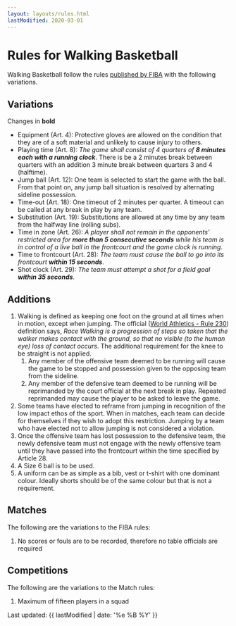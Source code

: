 ```yaml
---
layout: layouts/rules.html
lastModified: 2020-03-01
---
```


# Rules for Walking Basketball

Walking Basketball follow the rules [published by FIBA](https://www.fiba.basketball/basketball-rules) with the following variations.

## Variations

Changes in **bold**

- Equipment (Art. 4): Protective gloves are allowed on the condition that they are of a soft material and unlikely to cause injury to others.
- Playing time (Art. 8): _The game shall consist of 4 quarters of **8 minutes each with a running clock**_. There is be a 2 minutes break between quarters with an addition 3 minute break between quarters 3 and 4 (halftime).
- Jump ball (Art. 12): One team is selected to start the game with the ball. From that point on, any jump ball situation is resolved by alternating sideline possession.
- Time-out (Art. 18): One timeout of 2 minutes per quarter. A timeout can be called at any break in play by any team.
- Substitution (Art. 19): Substitutions are allowed at any time by any team from the halfway line (rolling subs).
- Time in zone (Art. 26): _A player shall not remain in the opponents' restricted area for **more than 5 consecutive seconds** while his team is in control of a live ball in the frontcourt and the game clock is running_.
- Time to frontcourt (Art. 28): _The team must cause the ball to go into its frontcourt **within 15 seconds**_.
- Shot clock (Art. 29): _The team must attempt a shot for a field goal **within 35 seconds**_.

## Additions

1. Walking is defined as keeping one foot on the ground at all times when in motion, except when jumping. The official ([World Athletics - Rule 230](https://www.worldathletics.org/download/download?filename=29eea293-b5c1-42a4-9838-bdeaa31d2e48.pdf&urlslug=C2.1%20-%20Technical%20Rules%20(amended%20on%2031%20January%202020))) definition says, _Race Walking is a progression of steps so taken that the walker makes contact with
the ground, so that no visible (to the human eye) loss of contact occurs_. The additional requirement for the knee to be straight is not applied.
	1. Any member of the offensive team deemed to be running will cause the game to be stopped and possession given to the opposing team from the sideline.
	1. Any member of the defensive team deemed to be running will be reprimanded by the court official at the next break in play. Repeated reprimanded may cause the player to be asked to leave the game.
1. Some teams have elected to reframe from jumping in recognition of the low impact ethos of the sport. When in matches, each team can decide for themselves if they wish to adopt this restriction. Jumping by a team who have elected not to allow jumping is not considered a violation.
1. Once the offensive team has lost possession to the defensive team, the newly defensive team must not engage with the newly offensive team until they have passed into the frontcourt within the time specified by Article 28.
1. A Size 6 ball is to be used.
1. A uniform can be as simple as a bib, vest or t-shirt with one dominant colour. Ideally shorts should be of the same colour but that is not a requirement.

## Matches

The following are the variations to the FIBA rules:

1. No scores or fouls are to be recorded, therefore no table officials are required

## Competitions

The following are the variations to the Match rules:

1. Maximum of fifteen players in a squad

Last updated: {{ lastModified | date: '%e %B %Y' }}
